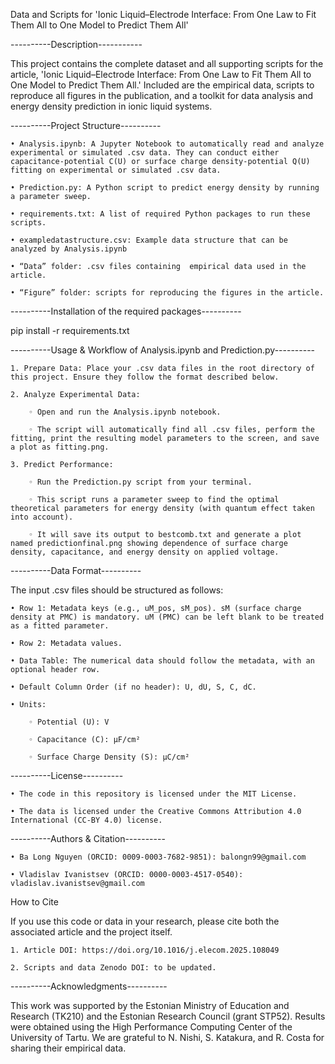 Data and Scripts for 'Ionic Liquid–Electrode Interface: From One Law to Fit Them All to One Model to Predict Them All'

----------Description-----------

This project contains the complete dataset and all supporting scripts for the article, 'Ionic Liquid–Electrode Interface: From One Law to Fit Them All to One Model to Predict Them All.' Included are the empirical data, scripts to reproduce all figures in the publication, and a toolkit for data analysis and energy density prediction in ionic liquid systems.

----------Project Structure----------

    • Analysis.ipynb: A Jupyter Notebook to automatically read and analyze experimental or simulated .csv data. They can conduct either capacitance-potential C(U) or surface charge density-potential Q(U) fitting on experimental or simulated .csv data.
    
    • Prediction.py: A Python script to predict energy density by running a parameter sweep.
    
    • requirements.txt: A list of required Python packages to run these scripts.
    
    • exampledatastructure.csv: Example data structure that can be analyzed by Analysis.ipynb
    
    • “Data” folder: .csv files containing  empirical data used in the article.
    
    • “Figure” folder: scripts for reproducing the figures in the article.
    
    
----------Installation of the required packages----------

pip install -r requirements.txt

----------Usage & Workflow of Analysis.ipynb and Prediction.py----------

    1. Prepare Data: Place your .csv data files in the root directory of this project. Ensure they follow the format described below.
    
    2. Analyze Experimental Data:
    
        ◦ Open and run the Analysis.ipynb notebook.
        
        ◦ The script will automatically find all .csv files, perform the fitting, print the resulting model parameters to the screen, and save a plot as fitting.png.
        
    3. Predict Performance:
    
        ◦ Run the Prediction.py script from your terminal.
        
        ◦ This script runs a parameter sweep to find the optimal theoretical parameters for energy density (with quantum effect taken into account).
        
        ◦ It will save its output to bestcomb.txt and generate a plot named predictionfinal.png showing dependence of surface charge density, capacitance, and energy density on applied voltage.
        
        
----------Data Format----------

The input .csv files should be structured as follows:

    • Row 1: Metadata keys (e.g., uM_pos, sM_pos). sM (surface charge density at PMC) is mandatory. uM (PMC) can be left blank to be treated as a fitted parameter.
    
    • Row 2: Metadata values.
    
    • Data Table: The numerical data should follow the metadata, with an optional header row.
    
    • Default Column Order (if no header): U, dU, S, C, dC.
    
    • Units:
    
        ◦ Potential (U): V
        
        ◦ Capacitance (C): μF/cm²
        
        ◦ Surface Charge Density (S): μC/cm²
        
        
----------License----------

    • The code in this repository is licensed under the MIT License.
    
    • The data is licensed under the Creative Commons Attribution 4.0 International (CC-BY 4.0) license.
    
    
----------Authors & Citation----------

    • Ba Long Nguyen (ORCID: 0009-0003-7682-9851): balongn99@gmail.com
    
    • Vladislav Ivanistsev (ORCID: 0000-0003-4517-0540): vladislav.ivanistsev@gmail.com
    
    
How to Cite

If you use this code or data in your research, please cite both the associated article and the project itself.

    1. Article DOI: https://doi.org/10.1016/j.elecom.2025.108049

    2. Scripts and data Zenodo DOI: to be updated.


----------Acknowledgments----------

This work was supported by the Estonian Ministry of Education and Research (TK210) and the Estonian Research Council (grant STP52). Results were obtained using the High Performance Computing Center of the University of Tartu. We are grateful to N. Nishi, S. Katakura, and R. Costa for sharing their empirical data.

